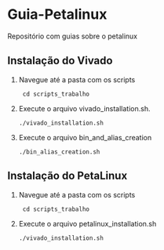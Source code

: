 # Guia-Petalinux
Repositório com guias sobre o petalinux

## Instalação do Vivado
1. Navegue até a pasta com os scripts

    ``` cd scripts_trabalho```

2. Execute o arquivo vivado_installation.sh. 

    ``` ./vivado_installation.sh ```

3. Execute o arquivo bin_and_alias_creation

    ``` ./bin_alias_creation.sh ```

## Instalação do PetaLinux
1. Navegue até a pasta com os scripts

    ``` cd scripts_trabalho```

2. Execute o arquivo petalinux_installation.sh

    ``` ./vivado_installation.sh ```
